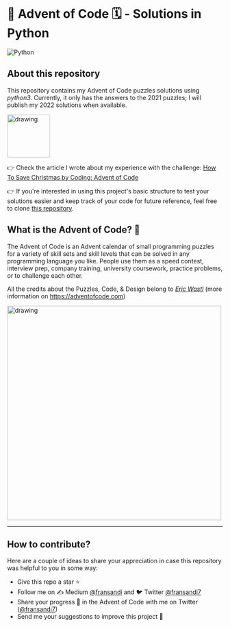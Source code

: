 # 🎄 Advent of Code 🗓 - Solutions in Python

![Python](https://img.shields.io/badge/Python-3776AB?style=for-the-badge&logo=python&logoColor=white)

## About this repository

This repository contains my Advent of Code puzzles solutions using *python3*. Currently, it only has the answers to the 2021 puzzles; I will publish my 2022 solutions when available.

<img src="https://i.ibb.co/d0NQVqK/2021-stars.jpg" alt="drawing" width="100"/>

👉 Check the article I wrote about my experience with the challenge: [How To Save Christmas by Coding: Advent of Code](https://blog.fransandi.com/advent-of-code-43b3e5dd3d2d)

👉 If you're interested in using this project's basic structure to test your solutions easier and keep track of your code for future reference, feel free to clone [this repository](https://github.com/Fransandi/Advent-of-Code-Python-Structure).

##  What is the Advent of Code? 🧩

The Advent of Code is an Advent calendar of small programming puzzles for a variety of skill sets and skill levels that can be solved in any programming language you like. People use them as a speed contest, interview prep, company training, university coursework, practice problems, or to challenge each other.

All the credits about the Puzzles, Code, & Design belong to *[Eric Wastl](https://twitter.com/ericwastl)* (more information on https://adventofcode.com)

<img src="https://i.ibb.co/n0cZfrT/160be980-3b1a-11eb-9dbe-439a40adfa99.png" alt="drawing" width="500"/>

***

## How to contribute?

Here are a couple of ideas to share your appreciation in case this repository was helpful to you in some way:

- Give this repo a star ⭐
- Follow me on ✍️ Medium [@fransandi](https://medium.com/@fransandi) and 🐦 Twitter [@fransandi7](https://twitter.com/fransandi7)
-  Share your progress 💬 in the Advent of Code with me on Twitter ([@fransandi7](https://twitter.com/fransandi7))
- Send me your suggestions to improve this project 🚀 
